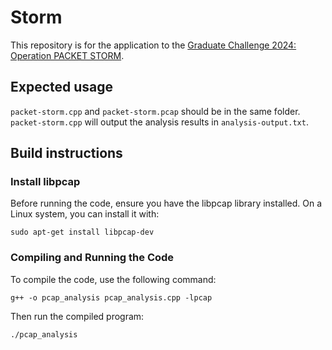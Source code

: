# Storm
This repository is for the application to the [Graduate Challenge 2024: Operation PACKET STORM]([https://pages.github.com/](https://www.coretechsec.com/operation-packet-storm)).

## Expected usage

`packet-storm.cpp` and `packet-storm.pcap` should be in the same folder. `packet-storm.cpp` will output the analysis results in `analysis-output.txt`.

## Build instructions

### Install libpcap

Before running the code, ensure you have the libpcap library installed. On a Linux system, you can install it with:

`sudo apt-get install libpcap-dev`

### Compiling and Running the Code

To compile the code, use the following command:

`g++ -o pcap_analysis pcap_analysis.cpp -lpcap`

Then run the compiled program:

`./pcap_analysis`
